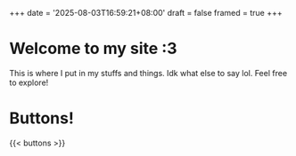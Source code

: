 +++
date = '2025-08-03T16:59:21+08:00'
draft = false
framed = true
+++
# **Welcome to my site :3**

This is where I put in my stuffs and things.
Idk what else to say lol. Feel free to explore! 

# **Buttons!**
{{< buttons >}}
